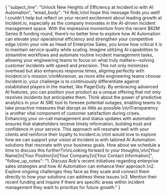 {
  "subject_line": "Unlock New Heights of Efficiency at Incident.io with AI Automation",
  "email_body": "Hi Rob,\n\nI hope this message finds you well! I couldn't help but reflect on your recent excitement about leading growth at Incident.io, especially as the company innovates in the AI-driven incident management space. With the impressive momentum from the recent $62M Series B funding round, there’s no better time to explore how AI Automation can elevate your operational efficiency and strengthen your competitive edge.\n\nIn your role as Head of Enterprise Sales, you know how critical it is to maintain service quality while scaling. Imagine utilizing AI capabilities to streamline workflows and automate routine incident management tasks, allowing your engineering teams to focus on what truly matters—solving customer incidents with speed and precision. This not only minimizes overhead but also enhances response times, aligning perfectly with Incident.io's mission.\n\nMoreover, as more elite engineering teams choose Incident.io, your challenge is to continuously differentiate against established players in the market, like PagerDuty. By embracing advanced AI features, you can position your product as a unique offering that not only resolves incidents but anticipates them. Think about the power of predictive analytics in your AI SRE tool to foresee potential outages, enabling teams to take proactive measures that disrupt as little as possible.\n\nTransparency is another vital component of customer satisfaction during crises. Enhancing your on-call management and status updates with automation ensures that stakeholders receive timely information, building trust and confidence in your service. This approach will resonate well with your clients and reinforce their loyalty to Incident.io.\n\nI would love to explore how we can support your vision at Incident.io with tailored AI Automation solutions that resonate with your business goals. How about we schedule a time to discuss this further?\n\nLooking forward to your thoughts,\n\n[Your Name]\n[Your Position]\n[Your Company]\n[Your Contact Information]",
  "follow_up_notes": "1. Discuss Rob's recent initiatives regarding enterprise sales strategies and how AI Automation can enhance their approach.\n2. Explore ongoing challenges they face as they scale and connect them directly to how your solutions can address these issues.\n3. Mention their recent funding and inquire if there are specific areas within incident management they want to prioritize for future growth."
}